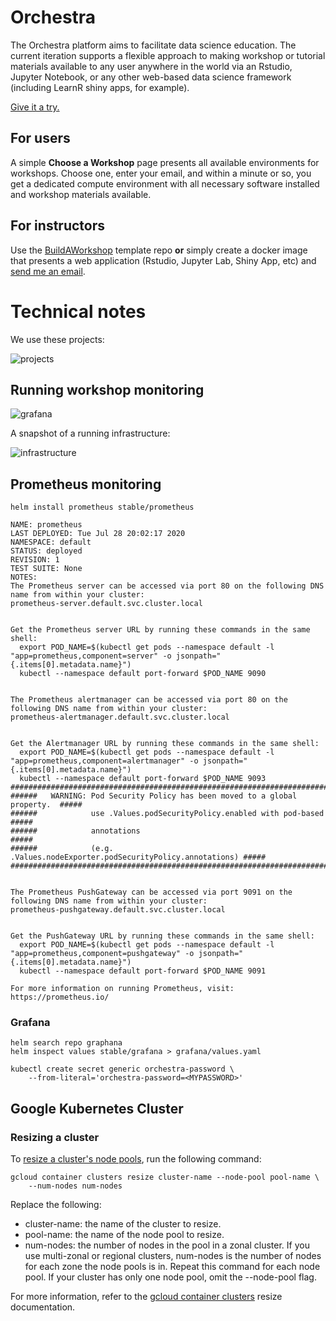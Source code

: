 # Orchestra

The Orchestra platform aims to facilitate data science education. The current iteration supports
a flexible approach to making workshop or tutorial materials available to any user anywhere in the 
world via an Rstudio, Jupyter Notebook, or any other web-based data science framework (including 
LearnR shiny apps, for example).

[Give it a try.](http://app.orchestra.cancerdatasci.org/)

## For users

A simple **Choose a Workshop** page presents all available environments for workshops. Choose one, 
enter your email, and within a minute or so, you get a dedicated compute environment with all
necessary software installed and workshop materials available.

## For instructors

Use the [BuildAWorkshop](https://github.com/seandavi/BuildABiocWorkshop2020) template repo **or**
simply create a docker image that presents a web application (Rstudio, Jupyter Lab, Shiny App, etc)
and [send me an email](mailto:seandavi@gmail.com).

# Technical notes

We use these projects:

![projects](projects_used.png)

## Running workshop monitoring

![grafana](grafana.png)

A snapshot of a running infrastructure:

![infrastructure](gke_running_snapshot.png)




## Prometheus monitoring

``` shell
helm install prometheus stable/prometheus
```

``` shell
NAME: prometheus
LAST DEPLOYED: Tue Jul 28 20:02:17 2020
NAMESPACE: default
STATUS: deployed
REVISION: 1
TEST SUITE: None
NOTES:
The Prometheus server can be accessed via port 80 on the following DNS name from within your cluster:
prometheus-server.default.svc.cluster.local


Get the Prometheus server URL by running these commands in the same shell:
  export POD_NAME=$(kubectl get pods --namespace default -l "app=prometheus,component=server" -o jsonpath="{.items[0].metadata.name}")
  kubectl --namespace default port-forward $POD_NAME 9090


The Prometheus alertmanager can be accessed via port 80 on the following DNS name from within your cluster:
prometheus-alertmanager.default.svc.cluster.local


Get the Alertmanager URL by running these commands in the same shell:
  export POD_NAME=$(kubectl get pods --namespace default -l "app=prometheus,component=alertmanager" -o jsonpath="{.items[0].metadata.name}")
  kubectl --namespace default port-forward $POD_NAME 9093
#################################################################################
######   WARNING: Pod Security Policy has been moved to a global property.  #####
######            use .Values.podSecurityPolicy.enabled with pod-based      #####
######            annotations                                               #####
######            (e.g. .Values.nodeExporter.podSecurityPolicy.annotations) #####
#################################################################################


The Prometheus PushGateway can be accessed via port 9091 on the following DNS name from within your cluster:
prometheus-pushgateway.default.svc.cluster.local


Get the PushGateway URL by running these commands in the same shell:
  export POD_NAME=$(kubectl get pods --namespace default -l "app=prometheus,component=pushgateway" -o jsonpath="{.items[0].metadata.name}")
  kubectl --namespace default port-forward $POD_NAME 9091

For more information on running Prometheus, visit:
https://prometheus.io/
```

### Grafana

``` shell
helm search repo graphana
helm inspect values stable/grafana > grafana/values.yaml
```

``` shell
kubectl create secret generic orchestra-password \
    --from-literal='orchestra-password=<MYPASSWORD>'
```

## Google Kubernetes Cluster

### Resizing a cluster

To [resize a cluster's node pools](https://cloud.google.com/kubernetes-engine/docs/how-to/resizing-a-cluster), run the following command:

``` shell
gcloud container clusters resize cluster-name --node-pool pool-name \
    --num-nodes num-nodes
```

Replace the following:

- cluster-name: the name of the cluster to resize.
- pool-name: the name of the node pool to resize.
- num-nodes: the number of nodes in the pool in a zonal cluster. If you use multi-zonal or regional clusters, num-nodes is the number of nodes for each zone the node pools is in.
Repeat this command for each node pool. If your cluster has only one node pool, omit the --node-pool flag.

For more information, refer to the [gcloud container clusters](https://cloud.google.com/sdk/gcloud/reference/container/clusters/resize) resize documentation.
